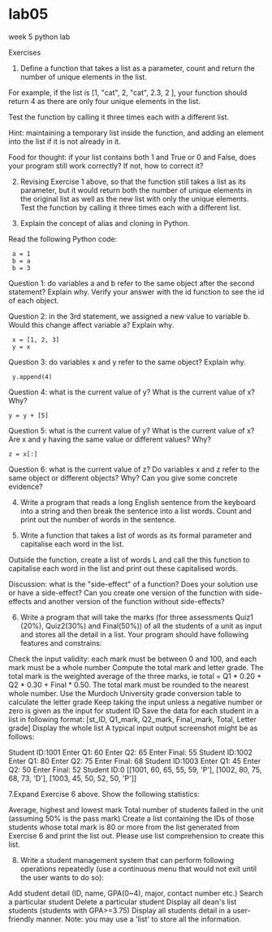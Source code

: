 # lab05
week 5 python lab

Exercises

1. Define a function that takes a list as a parameter, count and return the number of unique elements in the list.

For example, if the list is [1, "cat", 2, "cat", 2.3, 2 ], your function should return 4 as there are only four unique elements in the list.

Test the function by calling it three times each with a different list.

Hint: maintaining a temporary list inside the function, and adding an element into the list if it is not already in it.

Food for thought: if your list contains both 1 and True or 0 and False, does your program still work correctly? If not, how to correct it?

2. Revising Exercise 1 above, so that the function still takes a list as its parameter, but it would return both the number of unique elements in the original list as well as the new list with only the unique elements. Test the function by calling it three times each with a different list.

3. Explain the concept of alias and cloning in Python.

Read the following Python code:

     a = 1
     b = a
     b = 3
  Question 1: do variables a and b refer to the same object after the second statement? Explain why. Verify your answer with the id function to see the id of each object.

  Question 2: in the 3rd statement, we assigned a new value to variable b. Would this change affect variable a? Explain why.

     x = [1, 2, 3]
     y = x
  Question 3: do variables x and y refer to the same object? Explain why.

     y.append(4)
  Question 4: what is the current value of y? What is the current value of x? Why?

    y = y + [5]
  Question 5: what is the current value of y? What is the current value of x? Are x and y having the same value or different values? Why?

    z = x[:]
  Question 6: what is the current value of z? Do variables x and z refer to the same object or different objects? Why? Can you give some concrete evidence?

4. Write a program that reads a long English sentence from the keyboard into a string and then break the sentence into a list words. Count and print out the number of words in the sentence.

5. Write a function that takes a list of words as its formal parameter and capitalise each word in the list.

Outside the function, create a list of words L and call the this function to capitalise each word in the list and print out these capitalised words.

Discussion: what is the "side-effect" of a function? Does your solution use or have a side-effect? Can you create one version of the function with side-effects and another version of the function without side-effects?

6. Write a program that will take the marks (for three assessments Quiz1 (20%), Quiz2(30%) and Final(50%)) of all the students of a unit as input and stores all the detail in a list. Your program should have following features and constrains:

Check the input validity: each mark must be between 0 and 100, and each mark must be a whole number
Compute the total mark and letter grade. The total mark is the weighted average of the three marks, ie total = Q1 * 0.20 + Q2 * 0.30 + Final * 0.50. The total mark must be rounded to the nearest whole number. Use the Murdoch University grade conversion table to calculate the letter grade
Keep taking the input unless a negative number or zero is given as the input for student ID
Save the data for each student in a list in following format:
[st_ID, Q1_mark, Q2_mark, Final_mark, Total, Letter grade]
Display the whole list
A typical input output screenshot might be as follows:

Student ID:1001
Enter Q1: 60
Enter Q2: 65
Enter Final: 55
Student ID:1002
Enter Q1: 80
Enter Q2: 75
Enter Final: 68
Student ID:1003
Enter Q1: 45
Enter Q2: 50
Enter Final: 52
Student ID:0
[[1001, 60, 65, 55, 59, 'P'], [1002, 80, 75, 68, 73, 'D'], [1003, 45, 50, 52, 50, 'P']]

7.Expand Exercise 6 above. Show the following statistics:

Average, highest and lowest mark
Total number of students failed in the unit (assuming 50% is the pass mark)
Create a list containing the IDs of those students whose total mark is 80 or more from the list generated from Exercise 6 and print the list out. Please use list comprehension to create this list.

8. Write a student management system that can perform following operations repeatedly (use a continuous menu that would not exit until the user wants to do so):

Add student detail (ID, name, GPA(0~4), major, contact number etc.)
Search a particular student
Delete a particular student
Display all dean's list students (students with GPA>=3.75)
Display all students detail in a user-friendly manner. Note: you may use a 'list' to store all the information.
